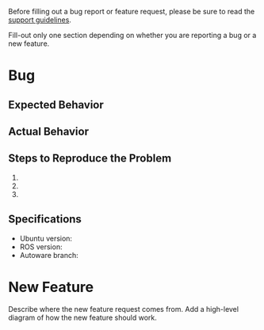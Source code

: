 
Before filling out a bug report or feature request, please be sure to read the [support guidelines](https://github.com/CPFL/Autoware/wiki/Support-guidelines).

Fill-out only one section depending on whether you are reporting a bug or a new feature.

# Bug
## Expected Behavior


## Actual Behavior


## Steps to Reproduce the Problem

  1.
  1.
  1.

## Specifications

  - Ubuntu version:
  - ROS version:
  - Autoware branch:

# New Feature
Describe where the new feature request comes from. Add a high-level diagram of how the new feature should work.
